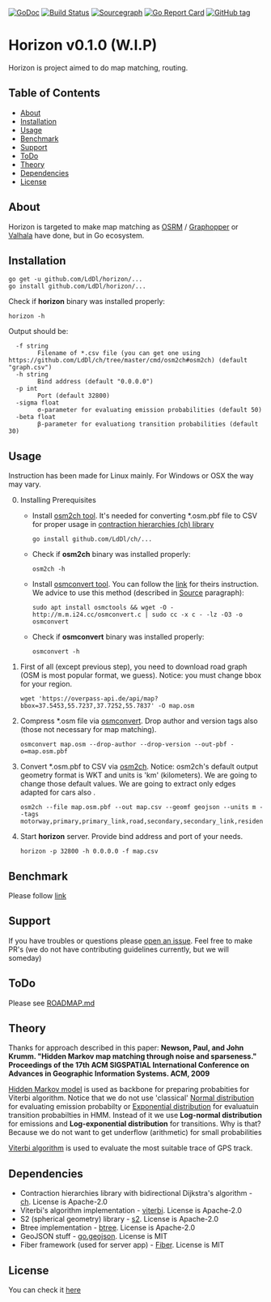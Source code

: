 [![GoDoc](https://godoc.org/github.com/golang/gddo?status.svg)](https://godoc.org/github.com/LdDl/horizon)
[![Build Status](https://travis-ci.com/LdDl/horizon.svg?branch=master)](https://travis-ci.com/LdDl/horizon)
[![Sourcegraph](https://sourcegraph.com/github.com/LdDl/horizon/-/badge.svg)](https://sourcegraph.com/github.com/LdDl/horizon?badge)
[![Go Report Card](https://goreportcard.com/badge/github.com/LdDl/horizon)](https://goreportcard.com/report/github.com/LdDl/horizon)
[![GitHub tag](https://img.shields.io/github/tag/LdDl/horizon.svg)](https://github.com/LdDl/horizon/releases)

# Horizon v0.1.0 (W.I.P)
Horizon is project aimed to do map matching, routing.

## Table of Contents
- [About](#about)
- [Installation](#installation)
- [Usage](#usage)
- [Benchmark](#benchmark)
- [Support](#support)
- [ToDo](#todo)
- [Theory](#theory)
- [Dependencies](#dependencies)
- [License](#license)

## About
Horizon is targeted to make map matching as [OSRM](https://github.com/Project-OSRM/osrm-backend) / [Graphopper](https://github.com/graphhopper/graphhopper) or [Valhala](https://github.com/valhalla/valhalla) have done, but in Go ecosystem.


## Installation
```shell
go get -u github.com/LdDl/horizon/...
go install github.com/LdDl/horizon/...
```
Check if **horizon** binary was installed properly:
```shell
horizon -h
```
Output should be:
```shell
  -f string
        Filename of *.csv file (you can get one using https://github.com/LdDl/ch/tree/master/cmd/osm2ch#osm2ch) (default "graph.csv")
  -h string
        Bind address (default "0.0.0.0")
  -p int
        Port (default 32800)
  -sigma float
        σ-parameter for evaluating emission probabilities (default 50)
  -beta float
        β-parameter for evaluationg transition probabilities (default 30)
```

## Usage
Instruction has been made for Linux mainly. For Windows or OSX the way may vary.

0. Installing Prerequisites


    * Install [osm2ch tool](https://github.com/LdDl/ch/tree/master/cmd/osm2ch#osm2ch). It's needed for converting *.osm.pbf file to CSV for proper usage in [contraction hierarchies (ch) library](https://github.com/LdDl/ch#ch---contraction-hierarchies)
        ```shell
        go install github.com/LdDl/ch/...
        ```
    * Check if **osm2ch** binary was installed properly:
        ```shell
        osm2ch -h
        ```

    * Install [osmconvert tool](https://wiki.openstreetmap.org/wiki/Osmconvert). You can follow the [link](https://wiki.openstreetmap.org/wiki/Osmconvert#Binaries) for theirs instruction.
    We advice to use this method (described in [Source](https://wiki.openstreetmap.org/wiki/Osmconvert#Source) paragraph):
        ```shell
        sudo apt install osmctools && wget -O - http://m.m.i24.cc/osmconvert.c | sudo cc -x c - -lz -O3 -o osmconvert
        ```
    * Check if **osmconvert** binary was installed properly:
        ```shell
        osmconvert -h
        ```

1. First of all (except previous step), you need to download road graph (OSM is most popular format, we guess). Notice: you must change bbox for your region.
    ```shell
    wget 'https://overpass-api.de/api/map?bbox=37.5453,55.7237,37.7252,55.7837' -O map.osm
    ```
2. Compress *.osm file via [osmconvert](https://wiki.openstreetmap.org/wiki/Osmconvert). Drop author and version tags also (those not necessary for map matching). 
    ```shell
    osmconvert map.osm --drop-author --drop-version --out-pbf -o=map.osm.pbf
    ```
3. Convert *.osm.pbf to CSV via [osm2ch](https://github.com/LdDl/ch/tree/master/cmd/osm2ch#osm2ch). Notice: osm2ch's default output geometry format is WKT and units is 'km' (kilometers). We are going to change those default values. We are going to extract only edges adapted for cars also .
    ```shell
    osm2ch --file map.osm.pbf --out map.csv --geomf geojson --units m --tags motorway,primary,primary_link,road,secondary,secondary_link,residential,tertiary,tertiary_link,unclassified,trunk,trunk_link
    ```
4. Start **horizon** server. Provide bind address and port of your needs.
    ```shell
    horizon -p 32800 -h 0.0.0.0 -f map.csv
    ```

## Benchmark
Please follow [link](BENCHMARK.md)

## Support
If you have troubles or questions please [open an issue](https://github.com/LdDl/ch/issues/new).
Feel free to make PR's (we do not have contributing guidelines currently, but we will someday)

## ToDo
Please see [ROADMAP.md](ROADMAP.md)

## Theory
Thanks for approach described in this paper:
**Newson, Paul, and John Krumm. "Hidden Markov map matching through noise and sparseness." Proceedings of the 17th ACM SIGSPATIAL International Conference on Advances in Geographic Information Systems. ACM, 2009**

[Hidden Markov model](https://en.wikipedia.org/wiki/Hidden_Markov_model) is used as backbone for preparing probabities for Viterbi algorithm. Notice that we do not use 'classical' [Normal distribution](https://en.wikipedia.org/wiki/Normal_distribution) for evaluating emission probabilty or [Exponential distribution](https://en.wikipedia.org/wiki/Exponential_distribution) for evaluatuin transition probabilties in HMM. Instead of it we use **Log-normal distribution** for emissions and **Log-exponential distribution** for transitions. Why is that? Because we do not want to get underflow (arithmetic) for small probabilities

[Viterbi algorithm](https://en.wikipedia.org/wiki/Viterbi_algorithm) is used to evaluate the most suitable trace of GPS track.

## Dependencies
* Contraction hierarchies library with bidirectional Dijkstra's algorithm - [ch](https://github.com/LdDl/ch#ch---contraction-hierarchies). License is Apache-2.0
* Viterbi's algorithm implementation - [viterbi](https://github.com/LdDl/viterbi#viterbi). License is Apache-2.0
* S2 (spherical geometry) library - [s2](https://github.com/golang/geo#overview). License is Apache-2.0
* Btree implementation - [btree](https://github.com/google/btree#btree-implementation-for-go). License is Apache-2.0
* GeoJSON stuff - [go.geojson](https://github.com/paulmach/go.geojson#gogeojson). License is MIT
* Fiber framework (used for server app) - [Fiber](https://github.com/gofiber/fiber). License is MIT

## License
You can check it [here](https://github.com/LdDl/horizon/blob/master/LICENSE)

